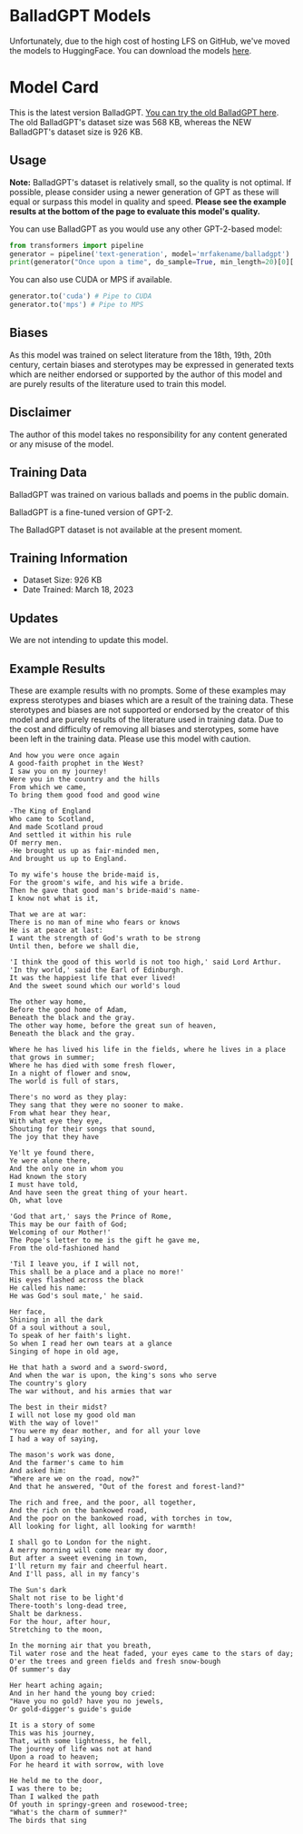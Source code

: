 # BalladGPT Models

Unfortunately, due to the high cost of hosting LFS on GitHub, we've moved the models to HuggingFace. You can download the models [here](https://huggingface.co/balladgpt/BalladGPT).

# Model Card

This is the latest version BalladGPT. [You can try the old BalladGPT here](https://huggingface.co/mrfakename/BalladGPT-Old-V1). The old BalladGPT's dataset size was 568 KB, whereas the NEW BalladGPT's dataset size is 926 KB.

## Usage

**Note:** BalladGPT's dataset is relatively small, so the quality is not optimal. If possible, please consider using a newer generation of GPT as these will equal or surpass this model in quality and speed. **Please see the example results at the bottom of the page to evaluate this model's quality.**

You can use BalladGPT as you would use any other GPT-2-based model:

```python
from transformers import pipeline
generator = pipeline('text-generation', model='mrfakename/balladgpt')
print(generator("Once upon a time", do_sample=True, min_length=20)[0]['generated_text'])
```

You can also use CUDA or MPS if available.

```python
generator.to('cuda') # Pipe to CUDA
generator.to('mps') # Pipe to MPS
```

## Biases

As this model was trained on select literature from the 18th, 19th, 20th century, certain biases and sterotypes may be expressed in generated texts which are neither endorsed or supported by the author of this model and are purely results of the literature used to train this model.

## Disclaimer

The author of this model takes no responsibility for any content generated or any misuse of the model.

## Training Data

BalladGPT was trained on various ballads and poems in the public domain.

BalladGPT is a fine-tuned version of GPT-2.

The BalladGPT dataset is not available at the present moment.

## Training Information

- Dataset Size: 926 KB
- Date Trained: March 18, 2023

## Updates

We are not intending to update this model.

## Example Results

These are example results with no prompts. Some of these examples may express sterotypes and biases which are a result of the training data. These sterotypes and biases are not supported or endorsed by the creator of this model and are purely results of the literature used in training data. Due to the cost and difficulty of removing all biases and sterotypes, some have been left in the training data. Please use this model with caution.

```
And how you were once again
A good-faith prophet in the West?
I saw you on my journey!
Were you in the country and the hills
From which we came,
To bring them good food and good wine
```

```
-The King of England
Who came to Scotland,
And made Scotland proud
And settled it within his rule
Of merry men.
-He brought us up as fair-minded men,
And brought us up to England.
```

```
To my wife's house the bride-maid is,
For the groom's wife, and his wife a bride.
Then he gave that good man's bride-maid's name-
I know not what is it,
```

```
That we are at war:
There is no man of mine who fears or knows
He is at peace at last:
I want the strength of God's wrath to be strong
Until then, before we shall die,
```

```
'I think the good of this world is not too high,' said Lord Arthur.
'In thy world,' said the Earl of Edinburgh.
It was the happiest life that ever lived!
And the sweet sound which our world's loud
```

```
The other way home,
Before the good home of Adam,
Beneath the black and the gray.
The other way home, before the great sun of heaven,
Beneath the black and the gray.
```

```
Where he has lived his life in the fields, where he lives in a place that grows in summer;
Where he has died with some fresh flower,
In a night of flower and snow,
The world is full of stars,
```

```
There's no word as they play:
They sang that they were no sooner to make.
From what hear they hear,
With what eye they eye,
Shouting for their songs that sound,
The joy that they have
```

```
Ye'lt ye found there,
Ye were alone there,
And the only one in whom you
Had known the story
I must have told,
And have seen the great thing of your heart.
Oh, what love
```

```
'God that art,' says the Prince of Rome,
This may be our faith of God;
Welcoming of our Mother!'
The Pope's letter to me is the gift he gave me,
From the old-fashioned hand
```

```
'Til I leave you, if I will not,
This shall be a place and a place no more!'
His eyes flashed across the black
He called his name:
He was God's soul mate,' he said.
```

```
Her face,
Shining in all the dark
Of a soul without a soul,
To speak of her faith's light.
So when I read her own tears at a glance
Singing of hope in old age,
```

```
He that hath a sword and a sword-sword,
And when the war is upon, the king's sons who serve
The country's glory
The war without, and his armies that war
```

```
The best in their midst?
I will not lose my good old man
With the way of love!"
"You were my dear mother, and for all your love
I had a way of saying,
```

```
The mason's work was done,
And the farmer's came to him
And asked him:
"Where are we on the road, now?"
And that he answered, "Out of the forest and forest-land?"
```

```
The rich and free, and the poor, all together,
And the rich on the bankowed road,
And the poor on the bankowed road, with torches in tow,
All looking for light, all looking for warmth!
```

```
I shall go to London for the night.
A merry morning will come near my door,
But after a sweet evening in town,
I'll return my fair and cheerful heart.
And I'll pass, all in my fancy's
```

```
The Sun's dark
Shalt not rise to be light'd
There-tooth's long-dead tree,
Shalt be darkness.
For the hour, after hour,
Stretching to the moon,
```

```
In the morning air that you breath,
Til water rose and the heat faded, your eyes came to the stars of day;
O'er the trees and green fields and fresh snow-bough
Of summer's day
```

```
Her heart aching again;
And in her hand the young boy cried:
"Have you no gold? have you no jewels,
Or gold-digger's guide's guide
```

```
It is a story of some
This was his journey,
That, with some lightness, he fell,
The journey of life was not at hand
Upon a road to heaven;
For he heard it with sorrow, with love
```

```
He held me to the door,
I was there to be;
Than I walked the path
Of youth in springy-green and rosewood-tree;
"What's the charm of summer?"
The birds that sing
```
